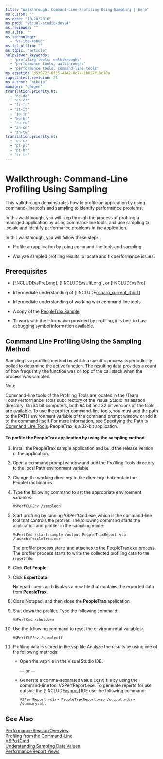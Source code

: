 ```yaml
---
title: "Walkthrough: Command-Line Profiling Using Sampling | hehe"
ms.custom: ""
ms.date: "10/20/2016"
ms.prod: "visual-studio-dev14"
ms.reviewer: ""
ms.suite: ""
ms.technology: 
  - "vs-ide-debug"
ms.tgt_pltfrm: ""
ms.topic: "article"
helpviewer_keywords: 
  - "profiling tools, walkthroughs"
  - "performance tools, walkthroughs"
  - "performance tools, command-line tools"
ms.assetid: 1d53972f-6f35-4842-8c74-1b627f18c70a
caps.latest.revision: 21
ms.author: "mikejo"
manager: "ghogen"
translation.priority.ht: 
  - "de-de"
  - "es-es"
  - "fr-fr"
  - "it-it"
  - "ja-jp"
  - "ko-kr"
  - "ru-ru"
  - "zh-cn"
  - "zh-tw"
translation.priority.mt: 
  - "cs-cz"
  - "pl-pl"
  - "pt-br"
  - "tr-tr"
---
```

# Walkthrough: Command-Line Profiling Using Sampling
This walkthrough demonstrates how to profile an application by using command-line tools and sampling to identify performance problems.  
  
 In this walkthrough, you will step through the process of profiling a managed application by using command-line tools, and use sampling to isolate and identify performance problems in the application.  
  
 In this walkthrough, you will follow these steps:  
  
-   Profile an application by using command line tools and sampling.  
  
-   Analyze sampled profiling results to locate and fix performance issues.  
  
## Prerequisites  
  
-   [!INCLUDE[vsPreLong](../code-quality/includes/vsprelong_md.md)], [!INCLUDE[vsUltLong](../code-quality/includes/vsultlong_md.md)], or [!INCLUDE[vsPro](../code-quality/includes/vspro_md.md)]  
  
-   Intermediate understanding of [!INCLUDE[csharp_current_short](../code-quality/includes/csharp_current_short_md.md)]  
  
-   Intermediate understanding of working with command line tools  
  
-   A copy of the [PeopleTrax Sample](../profiling/peopletrax-sample--profiling-tools-.md)  
  
-   To work with the information provided by profiling, it is best to have debugging symbol information available.  
  
## Command Line Profiling Using the Sampling Method  
 Sampling is a profiling method by which a specific process is periodically polled to determine the active function. The resulting data provides a count of how frequently the function was on top of the call stack when the process was sampled.  
  
> [!NOTE]
>  Command-line tools of the Profiling Tools are located in the \Team Tools\Performance Tools subdirectory of the Visual Studio installation directory. On 64 bit computers, both 64 bit and 32 bit versions of the tools are available. To use the profiler command-line tools, you must add the path to the PATH environment variable of the command prompt window or add it to the command itself. For more information, see [Specifying the Path to Command Line Tools](../profiling/specifying-the-path-to-profiling-tools-command-line-tools.md). PeopleTrax is a 32-bit application.  
  
#### To profile the PeopleTrax application by using the sampling method  
  
1.  Install the PeopleTrax sample application and build the release version of the application.  
  
2.  Open a command prompt window and add the Profiling Tools directory to the local Path environment variable.  
  
3.  Change the working directory to the directory that contain the PeopleTrax binaries.  
  
4.  Type the following command to set the appropriate environment variables:  
  
    ```  
    VSPerfCLREnv /sampleon  
    ```  
  
5.  Start profiling by running VSPerfCmd.exe, which is the command-line tool that controls the profiler. The following command starts the application and profiler in the sampling mode:  
  
    ```  
    VsPerfCmd /start:sample /output:PeopleTraxReport.vsp /launch:PeopleTrax.exe  
    ```  
  
     The profiler process starts and attaches to the PeopleTrax.exe process. The profiler process starts to write the collected profiling data to the report file.  
  
6.  Click **Get People**.  
  
7.  Click **ExportData**.  
  
     Notepad opens and displays a new file that contains the exported data from **PeopleTrax**.  
  
8.  Close Notepad, and then close the **PeopleTrax** application.  
  
9. Shut down the profiler. Type the following command:  
  
    ```  
    VSPerfCmd /shutdown  
    ```  
  
10. Use the following command to reset the environmental variables:  
  
    ```  
    VSPerfCLREnv /sampleoff  
    ```  
  
11. Profiling data is stored in the.vsp file Analyze the results by using one of the following methods:  
  
    -   Open the.vsp file in the Visual Studio IDE.  
  
         — or —  
  
    -   Generate a comma-separated value (.csv) file by using the command-line tool VSPerfReport.exe. To generate reports for use outside the [!INCLUDE[vsprvs](../code-quality/includes/vsprvs_md.md)] IDE use the following command:  
  
        ```  
        VSPerfReport <dir> PeopleTraxReport.vsp /output:<dir> /summary:all  
        ```  
  
## See Also  
 [Performance Session Overview](../profiling/performance-session-overview.md)   
 [Profiling from the Command-Line](../profiling/using-the-profiling-tools-from-the-command-line.md)   
 [VSPerfCmd](../profiling/vsperfcmd.md)   
 [Understanding Sampling Data Values](../profiling/understanding-sampling-data-values.md)   
 [Performance Report Views](../profiling/performance-report-views.md)